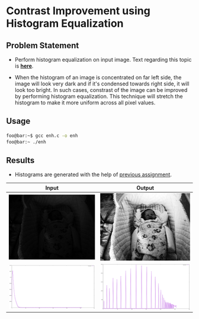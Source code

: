 # Contrast Improvement using Histogram Equalization

## Problem Statement
* Perform histogram equalization on input image. Text regarding this topic is [**here**](./imageEnh.pdf).

* When the histogram of an image is concentrated on far left side, the image will look very dark and if it's condensed towards right side, it will look too bright. In such cases, constrast of the image can be improved by performing histogram equalization. This technique will stretch the histogram to make it more uniform across all pixel values.

## Usage
```bash
foo@bar:~$ gcc enh.c -o enh
foo@bar:~ ./enh
```
## Results

* Histograms are generated with the help of [previous assignment](../A2).

| Input | Output | 
|-------------|--------------|
| ![](./babyincradle_blue_663_497.jpg) | ![](./babyincradle_blue_histeq.jpg)
| ![](./baby_hist.png) | ![](./baby_eq_hist.png) |
